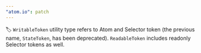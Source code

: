 ```yaml
---
"atom.io": patch
---
```


🏷️ `WritableToken` utility type refers to Atom and Selector token (the previous name, `StateToken`, has been deprecated). `ReadableToken` includes readonly Selector tokens as well.
